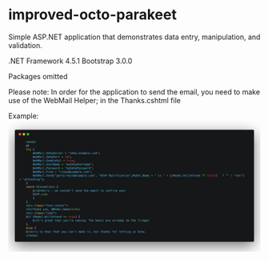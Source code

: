 # improved-octo-parakeet
Simple ASP.NET application that demonstrates data entry, manipulation, and validation.

.NET Framework 4.5.1
Bootstrap 3.0.0

Packages omitted

Please note: In order for the application to send the email, you need to make use of the WebMail Helper; in the Thanks.cshtml file


Example:
![alt text](carbon.png "Description goes here")
